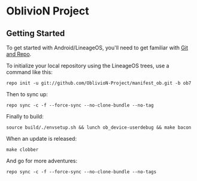 OblivioN Project
================


Getting Started
---------------

To get started with Android/LineageOS, you'll need to get
familiar with [Git and Repo](http://source.android.com/source/using-repo.html).

To initialize your local repository using the LineageOS trees, use a command like this:

    repo init -u git://github.com/OblivioN-Project/manifest_ob.git -b ob7

Then to sync up:

  
    repo sync -c -f --force-sync --no-clone-bundle --no-tag  

Finally to build:

    source build/./envsetup.sh && lunch ob_device-userdebug && make bacon
    
When an update is released:

    make clobber
    
And go for more adventures:

    repo sync -c -f --force-sync --no-clone-bundle --no-tags

